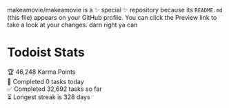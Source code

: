 makeamovie/makeamovie is a ✨ special ✨ repository because its `README.md` (this file) appears on your GitHub profile.
You can click the Preview link to take a look at your changes. darn right ya can

# Todoist Stats

<!-- TODO-IST:START -->
🏆  46,248 Karma Points           
🌸  Completed 0 tasks today           
✅  Completed 32,692 tasks so far           
⏳  Longest streak is 328 days
<!-- TODO-IST:END -->
